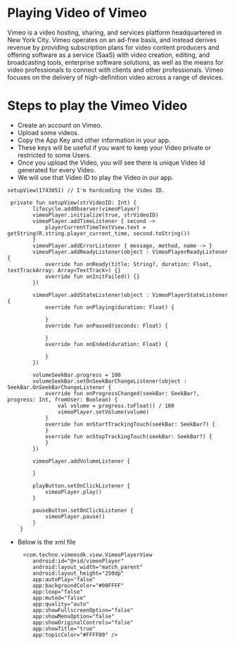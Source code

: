 # Playing Video of Vimeo
Vimeo is a video hosting, sharing, and services platform headquartered in New York City. Vimeo operates on an ad-free basis, and instead derives revenue by providing subscription plans for video content producers and offering software as a service (SaaS) with video creation, editing, and broadcasting tools, enterprise software solutions, as well as the means for video professionals to connect with clients and other professionals. Vimeo focuses on the delivery of high-definition video across a range of devices.

# Steps to play the Vimeo Video
- Create an account on Vimeo.
- Upload some videos.
- Copy the App Key and other information in your app.
- These keys will be useful if you want to keep your Video private or restricted to some Users.
- Once you upload the Video, you will see there is unique Video Id generated for every Video.
- We will use that Video ID to play the Video in our app.

```
setupView(1743051) // I'm hardcoding the Video ID.
```

```
 private fun setupView(strVideoID: Int) {
        lifecycle.addObserver(vimeoPlayer)
        vimeoPlayer.initialize(true, strVideoID)
        vimeoPlayer.addTimeListener { second ->
            playerCurrentTimeTextView.text = getString(R.string.player_current_time, second.toString())
        }
        vimeoPlayer.addErrorListener { message, method, name -> }
        vimeoPlayer.addReadyListener(object : VimeoPlayerReadyListener {
            override fun onReady(title: String?, duration: Float, textTrackArray: Array<TextTrack>) {}
            override fun onInitFailed() {}
        })

        vimeoPlayer.addStateListener(object : VimeoPlayerStateListener {
            override fun onPlaying(duration: Float) {

            }
            override fun onPaused(seconds: Float) {

            }
            override fun onEnded(duration: Float) {

            }
        })

        volumeSeekBar.progress = 100
        volumeSeekBar.setOnSeekBarChangeListener(object : SeekBar.OnSeekBarChangeListener {
            override fun onProgressChanged(seekBar: SeekBar?, progress: Int, fromUser: Boolean) {
                val volume = progress.toFloat() / 100
                vimeoPlayer.setVolume(volume)
            }
            override fun onStartTrackingTouch(seekBar: SeekBar?) {
            }
            override fun onStopTrackingTouch(seekBar: SeekBar?) {
            }
        })

        vimeoPlayer.addVolumeListener {

        }

        playButton.setOnClickListener {
            vimeoPlayer.play()
        }

        pauseButton.setOnClickListener {
            vimeoPlayer.pause()
        }
    }
```
- Below is the xml file
```
     <com.techno.vimeosdk.view.VimeoPlayerView
        android:id="@+id/vimeoPlayer"
        android:layout_width="match_parent"
        android:layout_height="250dp"
        app:autoPlay="false"
        app:backgroundColor="#00FFFF"
        app:loop="false"
        app:muted="false"
        app:quality="auto"
        app:showFullscreenOption="false"
        app:showMenuOption="false"
        app:showOriginalControls="false"
        app:showTitle="true"
        app:topicColor="#FFFF00" />
```
